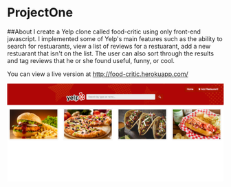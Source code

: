 # ProjectOne

##About
I create a Yelp clone called food-critic using only front-end javascript. I implemented some of Yelp's main features such as the ability to search for restuarants, view a list of reviews for a restuarant, add a new restuarant that isn't on the list. The user can also sort through the results and tag reviews that he or she found useful, funny, or cool.

You can view a live version at http://food-critic.herokuapp.com/ 

![home](/images/1.png)
